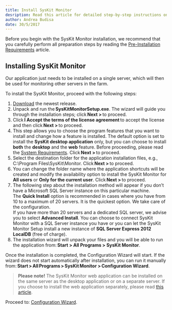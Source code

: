 ```yaml
---
title: Install SysKit Monitor
desription: Read this article for detailed step-by-step instructions on how to install the SysKit Monitor and all its prerequisites.
author: Andrea Budisa
date: 30/5/2017
---
```

Before you begin with the SysKit Monitor installation, we recommend that you carefully perform all preparation steps by reading the [Pre-Installation Requirements](#internal/requirements/pre-installation-requirements) article.

## Installing SysKit Monitor

Our application just needs to be installed on a single server, which will then be used for monitoring other servers in the farm.

To install the SysKit Monitor, proceed with the following steps:

1. [Download](https://www.syskit.com/products/monitor/download) the newest release.
2. Unpack and run the __SysKitMonitorSetup.exe__. The wizard will guide you through the installation steps; click __Next >__ to proceed.
3. Click __I Accept the terms of the license agreement__ to accept the license and then click __Next >__ to proceed.
4. This step allows you to choose the program features that you want to install and change how a feature is installed. The default option is set to install the __SysKit desktop application__ only, but you can choose to install __both__ the __desktop__ and the __web__ feature. Before proceeding, please read the [System Requirements](#internal/requirements/system-requirements). Click __Next >__ to proceed.
5. Select the destination folder for the application installation files, e.g., C:\Program Files\SysKit\Monitor. Click __Next >__ to proceed.
6. You can change the folder name where the application shortcuts will be created and modify the availability option to install the SysKit Monitor for __All users__ or __Only for the current user__. Click __Next >__ to proceed.
7. The following step about the installation method will appear if you don’t have a Microsoft SQL Server instance on this particular machine.  
The __Quick Install__ option is recommended in cases where you have from 10 to a maximum of 20 servers. It is the quickest option. We take care of the configuration.  
If you have more than 20 servers and a dedicated SQL server, we advise you to select __Advanced Install__.
You can choose to connect SysKit Monitor with a SQL Server instance you have or you can let the SysKit Monitor Setup install a new instance of __SQL Server Express 2012 LocalDB__ (free of charge).
8. The installation wizard will unpack your files and you will be able to run the application from: __Start > All Programs > SysKit Monitor__.


Once the installation is completed, the Configuration Wizard will start. If the wizard does not start automatically after installation, you can run it manually from: __Start > All Programs > SysKit Monitor > Configuration Wizard__.

> __Please note!__ The SysKit Monitor web application can be installed on the same server as the desktop application or on a separate server. If you choose to install the web application separately, please read [this article](#internal/installation-configuration/configuration-wizard/configure-monitor).

Proceed to: [Configuration Wizard](#internal/installation-configuration/configuration-wizard/configure-monitor). 